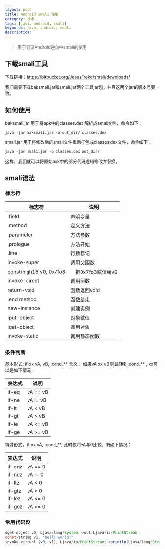 ```yaml
---
layout: post
title: Android smali 使用
category: 技术
tags: [java, android, smali]
keywords: java, android, smali
description: 
---
```


> 用于记录Android逆向中smali的使用

## 下载smali工具
下载链接：https://bitbucket.org/JesusFreke/smali/downloads/

我们需要下载baksmali.jar和smali.jar两个工具jar包，并且这两个jar的版本号要一致。

## 如何使用

baksmali.jar 用于将apk中的classes.dex 解析成smali文件，命令如下：
```shell
java -jar baksmali.jar -o out_dir/ classes.dex
```

smali.jar 用于将修改后的smali文件重新打包成classes.dex文件，命令如下：
```shell
java -jar smali.jar -o classes.dex out_dir/
```

这样，我们就可以将原始apk中的部分代码逻辑修改并替换。

## smali语法
### 标志符

| 标志符 | 说明 | 
| - | - | 
| .field | 声明变量 | 
| .method | 定义方法 | 
| .parameter | 方法参数 |
| .prologue | 方法开始 |
| .line | 行数标记 |
| invoke-super | 调用父函数 |
| const/high16  v0, 0x7fo3 |　把0x7fo3赋值给v0 |
| invoke-direct | 调用函数 |
| return-void | 函数返回void |
| .end method | 函数结束 |
| new-instance | 创建实例 |
| iput-object | 对象赋值 |
| iget-object | 调用对象 |
| invoke-static | 调用静态函数 |

### 条件判断

基本形式: if-xx vA, vB, :cond_** 含义： 如果vA xx vB 则跳转到:cond_** , xx可以是如下情况：

| 表达式 | 说明 | 
| - | - | 
| if-eq | vA == vB |
| if-ne | vA != vB |
| if-lt | vA < vB |
| if-gt | vA > vB |
| if-le | vA <= vB |
| if-ge | vA >= vB | 

特殊形式，if-xx vA, :cond_**, 此时仅将vA与0比较，有如下情况：

| 表达式 | 说明 | 
| - | - | 
| if-eqz | vA == 0 |
| if-nez | vA != 0 |
| if-ltz | vA < 0 |
| if-gtz | vA > 0 |
| if-lez | vA <= 0 |
| if-gez | vA >= 0 | 

### 常用代码段
```java
sget-object v0, Ljava/lang/System;->out:Ljava/io/PrintStream;
const-string v1, "hello world!"
invoke-virtual {v0, v1}, Ljava/io/PrintStream;->println(Ljava/lang/String;)V
```
